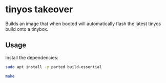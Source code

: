 # tinyos takeover

Builds an image that when booted will automatically flash the latest tinyos build onto a tinybox.

## Usage

Install the dependencies:
```bash
sudo apt install -y parted build-essential
```

```bash
make
```
